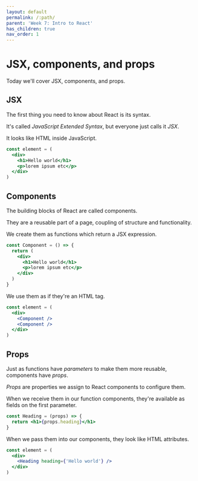 ```yaml
---
layout: default
permalink: /:path/
parent: 'Week 7: Intro to React'
has_children: true
nav_order: 1
---
```


# JSX, components, and props

Today we'll cover JSX, components, and props.

## JSX

The first thing you need to know about React is its syntax.

It's called _JavaScript Extended Syntax_, but everyone just calls it _JSX_.

It looks like HTML inside JavaScript.

```jsx
const element = (
  <div>
    <h1>Hello world</h1>
    <p>lorem ipsum etc</p>
  </div>
)
```

## Components

The building blocks of React are called components.

They are a reusable part of a page, coupling of structure and functionality.

We create them as functions which return a JSX expression.

```jsx
const Component = () => {
  return (
    <div>
      <h1>Hello world</h1>
      <p>lorem ipsum etc</p>
    </div>
  )
}
```

We use them as if they're an HTML tag.

```jsx
const element = (
  <div>
    <Component />
    <Component />
  </div>
)
```

## Props

Just as functions have _parameters_ to make them more reusable,
components have _props_.

_Props_ are properties we assign to React components to configure them.

When we receive them in our function components, they're available as fields on the first parameter.

```jsx
const Heading = (props) => {
  return <h1>{props.heading}</h1>
}
```

When we pass them into our components, they look like HTML attributes.

```jsx
const element = (
  <div>
    <Heading heading={'Hello world'} />
  </div>
)
```

